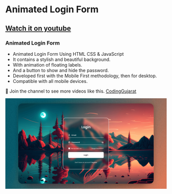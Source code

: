 # Animated Login Form
## [Watch it on youtube](https://youtu.be/b7gc_4TrXkg)
### Animated Login Form

- Animated Login Form Using HTML CSS & JavaScript
- It contains a stylish and beautiful background.
- With animation of floating labels.
- And a button to show and hide the password.
- Developed first with the Mobile First methodology, then for desktop.
- Compatible with all mobile devices.

💙 Join the channel to see more videos like this. [CodingGujarat](https://www.youtube.com/@codinggujarat)

![preview img](/preview.png)
